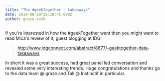 ```yaml
---
title: "The #geekTogether - takeaways"
date: 2014-08-19T16:28:45.000Z
author: graze-tech
---
```


If you're interested in how the #geekTogether went then you might want to read Mica's review of it, guest blogging at IDG:


> http://www.idgconnect.com/abstract/8677/-geektogether-data-takeaways


In short it was a great success, had great panel led conversation and revealed some very interesting trends.  Huge congratulations and thanks go to the data team @ graze and Tali @ Instinctif in particular.

